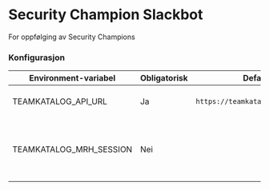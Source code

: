 # Security Champion Slackbot

For oppfølging av Security Champions

### Konfigurasjon

| Environment-variabel | Obligatorisk | Default-verdi | Forklaring |
| -------------------- | ------------ | ------------- | ---------- |
| TEAMKATALOG_API_URL | Ja | `https://teamkatalog.nais.adeo.no/api` | URL til teamkatalog-APIet |
| TEAMKATALOG_MRH_SESSION | Nei | | MRHSession-cookie for bruk av teamkatalog-APIet utenfor FSS |
